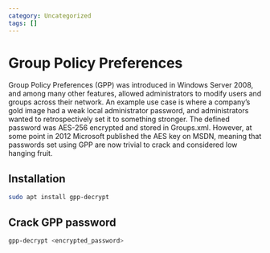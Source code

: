 ```yaml
---
category: Uncategorized
tags: []
---
```

# Group Policy Preferences
Group Policy Preferences (GPP) was introduced in Windows Server 2008, and among many other
features, allowed administrators to modify users and groups across their network.
An example use case is where a company’s gold image had a weak local administrator password,
and administrators wanted to retrospectively set it to something stronger. The defined password
was AES-256 encrypted and stored in Groups.xml. However, at some point in 2012 Microsoft
published the AES key on MSDN, meaning that passwords set using GPP are now trivial to crack
and considered low hanging fruit.
## Installation
````bash
sudo apt install gpp-decrypt
````
## Crack GPP password
````bash
gpp-decrypt <encrypted_password>
````

